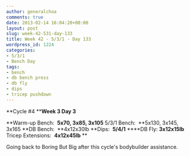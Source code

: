 ```yaml
---
author: generalchoa
comments: true
date: 2013-02-14 16:04:20+00:00
layout: post
slug: week-42-531-day-133
title: Week 42 - 5/3/1 - Day 133
wordpress_id: 1224
categories:
- 5/3/1
- Bench Day
tags:
- bench
- db bench press
- db fly
- dips
- tricep pushdown
---
```


**Cycle #4
****Week 3 Day 3**

**Warm-up Bench:  **5x70, 3x85, 3x105**
5/3/1 Bench:  **5x130, 3x145, 3x165
**DB Bench:  **4x12x30lb
**Dips:  **5/4/1**
****DB Fly: **3x12x15lb**
Tricep Extensions:  **4x12x45lb**
**

Going back to Boring But Big after this cycle's bodybuilder assistance.
